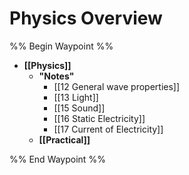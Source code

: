 # Physics Overview

%% Begin Waypoint %%
- **[[Physics]]**
	- **"Notes"**
		- [[12 General wave properties]]
		- [[13 Light]]
		- [[15 Sound]]
		- [[16 Static Electricity]]
		- [[17 Current of Electricity]]
	- **[[Practical]]**

%% End Waypoint %%